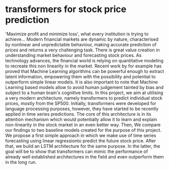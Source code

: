 # transformers for stock price prediction



'Maximize profit and minimize loss', what every institution is trying to achieve... Modern financial markets are dynamic by nature, characterised by nonlinear and unpredictable behaviour, 
making accurate prediction of prices and returns a very challenging task. There is great value creation in understanding market behaviour and forecasting stock prices. As technology advances, 
the financial world is relying on quantitative modeling to recreate this non linearity in the market. Recent work by for example has proved that Machine Learning algorithms can be powerful enough to extract latent information, empowering them with the possibility and potential to outperform simple linear models. 
It is also important to note that Machine Learning based models allow to avoid human judgement tainted by bias and subject to a human brain's cognitive limits. In this project, we aim at utilising a very modern architecture, namely transformers to predict individual stock prices, mostly from the SP500. Initially, transformers were developed for language processing purposes, however, they have started to be recently applied in time series predictions. 
The core of this architecture is in its attention mechanism which would potentially allow it to learn and explain non-linearity in the stock market in an even better way. Then, We compare our findings to two baseline models created for the purpose of 
this project. We propose a first simple approach in which we make use of time series forecasting using linear regressionto predict the future stock price. After that, we build an LSTM architecture for the same purpose.
In the latter, the goal will be to show that transformers can mimic the performance of already well established architectures in the field and even outperform them in the long run.
